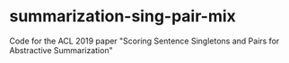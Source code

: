 # summarization-sing-pair-mix
Code for the ACL 2019 paper "Scoring Sentence Singletons and Pairs for Abstractive Summarization"
